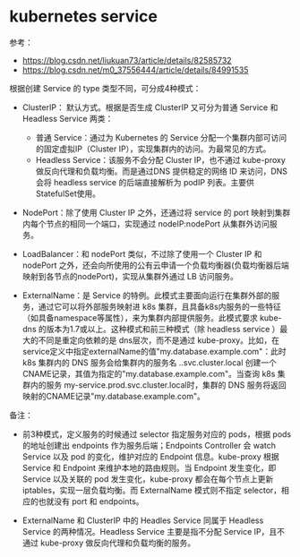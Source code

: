 # kubernetes service

参考：
* https://blog.csdn.net/liukuan73/article/details/82585732
* https://blog.csdn.net/m0_37556444/article/details/84991535

根据创建 Service 的 type 类型不同，可分成4种模式：

* ClusterIP： 默认方式。根据是否生成 ClusterIP 又可分为普通 Service 和 Headless Service 两类：
	* 普通 Service：通过为 Kubernetes 的 Service 分配一个集群内部可访问的固定虚拟IP（Cluster IP），实现集群内的访问。为最常见的方式。
	* Headless Service：该服务不会分配 Cluster IP，也不通过 kube-proxy 做反向代理和负载均衡。而是通过DNS 提供稳定的网络 ID 来访问，DNS 会将 headless service 的后端直接解析为 podIP 列表。主要供 StatefulSet使用。

* NodePort：除了使用 Cluster IP 之外，还通过将 service 的 port 映射到集群内每个节点的相同一个端口，实现通过 nodeIP:nodePort 从集群外访问服务。

* LoadBalancer：和 nodePort 类似，不过除了使用一个 Cluster IP 和 nodePort 之外，还会向所使用的公有云申请一个负载均衡器(负载均衡器后端映射到各节点的nodePort)，实现从集群外通过 LB 访问服务。

* ExternalName：是 Service 的特例。此模式主要面向运行在集群外部的服务，通过它可以将外部服务映射进 k8s 集群，且具备k8s内服务的一些特征（如具备namespace等属性），来为集群内部提供服务。此模式要求 kube-dns 的版本为1.7或以上。这种模式和前三种模式（除 headless service ）最大的不同是重定向依赖的是 dns层次，而不是通过 kube-proxy。比如，在service定义中指定externalName的值"my.database.example.com"：此时 k8s 集群内的 DNS 服务会给集群内的服务名 <service-name>.<namespace>.svc.cluster.local 创建一个CNAME记录，其值为指定的"my.database.example.com"。当查询 k8s 集群内的服务 my-service.prod.svc.cluster.local时，集群的 DNS 服务将返回映射的CNAME记录"my.database.example.com"。

备注：
* 前3种模式，定义服务的时候通过 selector 指定服务对应的 pods，根据 pods 的地址创建出 endpoints 作为服务后端；Endpoints Controller 会 watch Service 以及 pod 的变化，维护对应的 Endpoint 信息。kube-proxy 根据Service 和 Endpoint 来维护本地的路由规则。当 Endpoint 发生变化，即 Service 以及关联的 pod 发生变化，kube-proxy 都会在每个节点上更新 iptables，实现一层负载均衡。而 ExternalName 模式则不指定 selector，相应的也就没有 port 和 endpoints。

* ExternalName 和 ClusterIP 中的 Headles Service 同属于 Headless Service 的两种情况。Headless Service 主要是指不分配 Service IP，且不通过 kube-proxy 做反向代理和负载均衡的服务。


